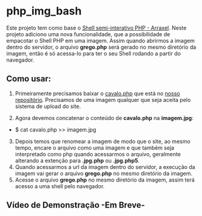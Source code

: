 # php_img_bash
Este projeto tem como base o [Shell semi-interativo PHP - Arraxel](https://github.com/Arrexel/phpbash).
Neste projeto adiciono uma nova funcionalidade, que a possibilidade de empacotar o Shell PHP em uma imagem.
Assim quando abrirmos a imagem dentro do servidor, o arquivo **grego.php** será gerado no mesmo diretório da imagem, então é só acessa-lo para ter o seu Shell rodando a partir do navegador.

## Como usar:
1. Primeiramente precisamos baixar o [cavalo.php](https://github.com/macielti/php_img_bash) que está no [nosso repositório](https://github.com/macielti/php_img_bash). Precisamos de uma imagem qualquer que seja aceita pelo sistema de upload do site.

2. Agora devemos concatenar o conteúdo de **cavalo.php** na **imagem.jpg**:
* $ cat cavalo.php >> imagem.jpg
3. Depois temos que renomear a imagem de modo que o site, ao mesmo tempo, encare o arquivo como uma imagem e que também seja interpretado como php quando acessarmos o arquivo, geralmente alterando a extenção para **.jpg.php** ou **.jpg.php5**.
4. Quando acessarmos a url da imagem dentro do servidor, a execução da imagem vai gerar o arquivo **grego.php** no mesmo diretório da imagem.
5. Acesse o arquivo **grego.php** no mesmo diretório da imagem, assim terá acesso a uma shell pelo navegador.

## Vídeo de Demonstração -Em Breve-
